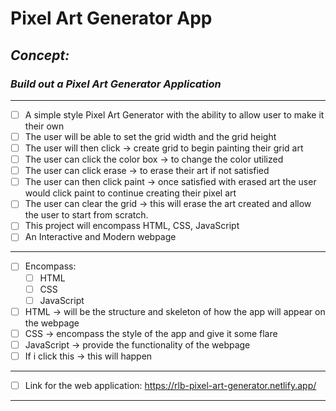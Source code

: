 # Pixel Art Generator App


<!-- can have readme preview open as well to see how it will appear -->
<!-- ## this is a sub heading -->
## *Concept:*
### *Build out a Pixel Art Generator Application* 
---
<!-- - this is a bullet -->
- [ ] A simple style Pixel Art Generator with the ability to allow user to make it their own
- [ ] The user will be able to set the grid width and the grid height
- [ ] The user will then click -> create grid to begin painting their grid art
- [ ] The user can click the color box -> to change the color utilized
- [ ] The user can click erase -> to erase their art if not satisfied
- [ ] The user can then click paint -> once satisfied with erased art the user would click paint to continue creating their pixel art
- [ ] The user can clear the grid -> this will erase the art created and allow the user to start from scratch.
- [ ] This project will encompass HTML, CSS, JavaScript
- [ ] An Interactive and Modern webpage
---
- [ ] Encompass:
    - [ ] HTML
    - [ ] CSS
    - [ ] JavaScript
- [ ]  HTML → will be the structure and skeleton of how the app will appear on the webpage
- [ ]  CSS → encompass the style of the app and give it some flare
- [ ]  JavaScript -> provide the functionality of the webpage
  - [ ]  If i click this -> this will happen
---
- [ ] Link for the web application: https://rlb-pixel-art-generator.netlify.app/
---
